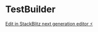 # TestBuilder

[Edit in StackBlitz next generation editor ⚡️](https://stackblitz.com/~/github.com/MamunHoque/TestBuilder)